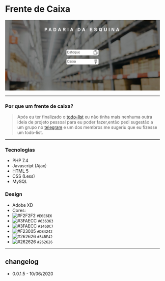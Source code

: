 # Frente de Caixa
![interface image](https://github.com/Pbluer/Frente-de-Caixa/blob/master/template/web.jpg)

----

### Por que um frente de caixa?

> Após eu ter finalizado o  [todo-list](https://en.wikipedia.org/wiki/Markdown) eu não tinha mais nenhuma outra ideia de projeto pessoal para eu poder fazer,então pedi sugestão a um grupo no [telegram](http://t.me/CodeWalkersDevs) e um dos membros me sugeriu que eu fizesse um todo-list.

----
### Tecnologias
* PHP 7.4
* Javascript (Ajax)
* HTML 5 
* CSS (Less)
* MySQL

### Design
* Adobe XD
* Cores:
 * ![#F2F2F2](https://placehold.it/15/E6E6E6/000000?text=+) `#E6E6E6`
 * ![#3FAECC](https://placehold.it/15/636363/000000?text=+) `#636363`
 * ![#3FAECC](https://placehold.it/15/146DC7/000000?text=+) `#146DC7`
 * ![#F23005](https://placehold.it/15/DB4242/000000?text=+) `#DB4242`
 * ![#262626](https://placehold.it/15/34BE42/000000?text=+) `#34BE42`
 * ![#262626](https://placehold.it/15/262626/000000?text=+) `#262626`
----
## changelog
* 0.0.1.5 - 10/06/2020
